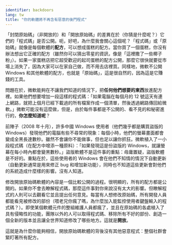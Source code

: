 ```yaml
---
identifier: backdoors
lang: tw
title: "你的軟體將不再含有惡意的後門程式"
---
```


「封閉原始碼」（非開放的）和「開放原始碼」的差異在於（你猜是什麼呢？）它們的「程式碼」是否公開。呃，好吧，為什麼我會關心這個呢？「程式碼」或「原始碼」就像是每個軟體的<b>配方</b>，可以想成蛋糕的配方。當你買了一個蛋糕，你沒有辦法想出它正確的配方（雖然你可以猜出零星的資訊，像是「這裡撒了一些椰子粉」）。如果一家蛋糕店把它超受歡迎的起司蛋糕的配方公開，那麼它很快就要從市場上消失了，因為大家可以在家自己做，而不用去店裡買。同樣地，微軟不公開 Windows 和其他軟體的配方，也就是「原始碼」，這是很自然的，因為這是它賺錢的工具。

問題在於，微軟能夠在不讓我們知道的情況下，把<b>任何他們想要的東西</b>放進配方裡。如果他們想要增加一段這樣的程式碼：「如果電腦在每個月的 12 號這天有連上網路，就把上個月已經下載過的所有檔案作成一個清單，然後透過網路傳回給微軟。」微軟可能沒有這麼做，但是，由於每件事都是不公開的、看不見的和秘密進行的，<b>你怎麼知道呢</b>？

前陣子（2008 年十月），許多中國 Windows 使用者（他們幾乎都是購買盜版的 Windows）發現他們的電腦有些不尋常的現象：每個小時，他們的螢幕畫面都會變成全黑長達數秒。雖然不會讓你不能做事，但也足以讓你抓狂。微軟植入了一小段程式碼（在配方中增添一種原料）：「如果發現這是份盜版的 Windows，就讓螢幕在每小時內都會變黑數秒。」盜版軟體不是這件事的重點：毋庸置疑，盜版軟體是不好的。重點在於，這些使用者的 Windows 會在他們不知情的情況下自動更新（自動更新通常是用來修正 bug 和增加新功能），同時也不知道這些更新會對他們的系統造成什麼樣的影響。沒有人知道。

修改開放原始碼軟體的內容是一個比較公開的過程。很明顯的，所有的配方都是公開的。如果你不會去瞭解程式碼，那麼這件事對你來說沒有太大的影響。但瞭解程式的人則可以去觀看它並且提出任何意見。每當有人想修改原始碼，所有開發人員都能看見被修改的部份（喂老兄你瘋了嗎，為什麼加入能監控使用者鍵盤輸入的程式碼？）。即使某個軟體元件的整組維護人員都瘋了，並且在原始碼的各處植入了具有侵略性的功能，團隊以外的人可以取得程式碼、移除所有不好的部份、創造一個全新的版本並且讓全世界知道修改了哪些地方。這就是<b>開放</b>。

這就是為什麼你能夠相信，開放原始碼軟體的背後沒有其他惡意程式：整個社群會緊盯著所有配方。




 